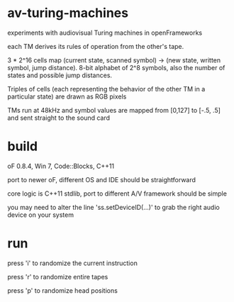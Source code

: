 # av-turing-machines
experiments with audiovisual Turing machines in openFrameworks

each TM derives its rules of operation from the other's tape.

3 * 2^16 cells map (current state, scanned symbol) -> (new state, written symbol, jump distance). 8-bit alphabet of 2^8 symbols, also the number of states and possible jump distances.

Triples of cells (each representing the behavior of the other TM in a particular state) are drawn as RGB pixels

TMs run at 48kHz and symbol values are mapped from [0,127] to [-.5, .5] and sent straight to the sound card


# build
oF 0.8.4, Win 7, Code::Blocks, C++11

port to newer oF, different OS and IDE should be straightforward

core logic is C++11 stdlib, port to different A/V framework should be simple

you may need to alter the line 'ss.setDeviceID(...)' to grab the right audio device on your system


# run
press 'i' to randomize the current instruction

press 'r' to randomize entire tapes

press 'p' to randomize head positions